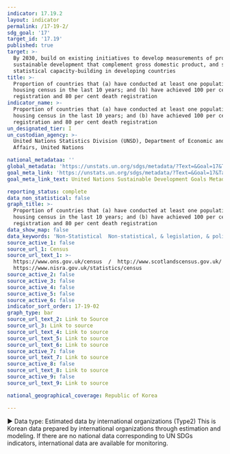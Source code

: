```yaml
---
indicator: 17.19.2
layout: indicator
permalink: /17-19-2/
sdg_goal: '17'
target_id: '17.19'
published: true
target: >-
  By 2030, build on existing initiatives to develop measurements of progress on
  sustainable development that complement gross domestic product, and support
  statistical capacity-building in developing countries
title: >-
  Proportion of countries that (a) have conducted at least one population and
  housing census in the last 10 years; and (b) have achieved 100 per cent birth
  registration and 80 per cent death registration
indicator_name: >-
  Proportion of countries that (a) have conducted at least one population and
  housing census in the last 10 years; and (b) have achieved 100 per cent birth
  registration and 80 per cent death registration
un_designated_tier: I
un_custodian_agency: >-
  United Nations Statistics Division (UNSD), Department of Economic and Social
  Affairs, United Nations

national_metadataa: ''
global_metadata: 'https://unstats.un.org/sdgs/metadata/?Text=&Goal=17&Target=17.19' 
goal_meta_link: 'https://unstats.un.org/sdgs/metadata/?Text=&Goal=17&Target=17.19'
goal_meta_link_text: United Nations Sustainable Development Goals Metadata (PDF 469 KB)

reporting_status: complete
data_non_statistical: false
graph_title: >-
  Proportion of countries that (a) have conducted at least one population and
  housing census in the last 10 years; and (b) have achieved 100 per cent birth
  registration and 80 per cent death registration
data_show_map: false
data_keywords: 'Non-Statistical  Non-statistical, & legislation, & policy'
source_active_1: false
source_url_1: Census
source_url_text_1: >-
  https://www.ons.gov.uk/census  /  http://www.scotlandscensus.gov.uk/  / 
  https://www.nisra.gov.uk/statistics/census
source_active_2: false
source_active_3: false
source_active_4: false
source_active_5: false
source_active_6: false
indicator_sort_order: 17-19-02
graph_type: bar
source_url_text_2: Link to Source
source_url_3: Link to source
source_url_text_4: Link to source
source_url_text_5: Link to source
source_url_text_6: Link to source
source_active_7: false
source_url_text_7: Link to source
source_active_8: false
source_url_text_8: Link to source
source_active_9: false
source_url_text_9: Link to source

national_geographical_coverage: Republic of Korea

---
```

▶ Data type: Estimated data by international organizations (Type2) This is Korean data prepared by international organizations through estimation and modeling. If there are no national data corresponding to UN SDGs indicators, international data are available for monitoring.
